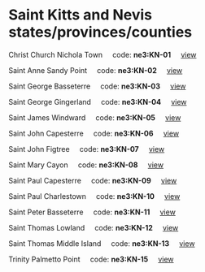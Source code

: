 # Saint Kitts and Nevis states/provinces/counties
Christ Church Nichola Town&nbsp;&nbsp;&nbsp;&nbsp;&nbsp;code: **ne3:KN-01**&nbsp;&nbsp;&nbsp;&nbsp;&nbsp;[view](../../export/geojson/medium/ne3/kn/01.geojson)&nbsp;&nbsp;&nbsp;&nbsp;&nbsp;


Saint Anne Sandy Point&nbsp;&nbsp;&nbsp;&nbsp;&nbsp;code: **ne3:KN-02**&nbsp;&nbsp;&nbsp;&nbsp;&nbsp;[view](../../export/geojson/medium/ne3/kn/02.geojson)&nbsp;&nbsp;&nbsp;&nbsp;&nbsp;


Saint George Basseterre&nbsp;&nbsp;&nbsp;&nbsp;&nbsp;code: **ne3:KN-03**&nbsp;&nbsp;&nbsp;&nbsp;&nbsp;[view](../../export/geojson/medium/ne3/kn/03.geojson)&nbsp;&nbsp;&nbsp;&nbsp;&nbsp;


Saint George Gingerland&nbsp;&nbsp;&nbsp;&nbsp;&nbsp;code: **ne3:KN-04**&nbsp;&nbsp;&nbsp;&nbsp;&nbsp;[view](../../export/geojson/medium/ne3/kn/04.geojson)&nbsp;&nbsp;&nbsp;&nbsp;&nbsp;


Saint James Windward&nbsp;&nbsp;&nbsp;&nbsp;&nbsp;code: **ne3:KN-05**&nbsp;&nbsp;&nbsp;&nbsp;&nbsp;[view](../../export/geojson/medium/ne3/kn/05.geojson)&nbsp;&nbsp;&nbsp;&nbsp;&nbsp;


Saint John Capesterre&nbsp;&nbsp;&nbsp;&nbsp;&nbsp;code: **ne3:KN-06**&nbsp;&nbsp;&nbsp;&nbsp;&nbsp;[view](../../export/geojson/medium/ne3/kn/06.geojson)&nbsp;&nbsp;&nbsp;&nbsp;&nbsp;


Saint John Figtree&nbsp;&nbsp;&nbsp;&nbsp;&nbsp;code: **ne3:KN-07**&nbsp;&nbsp;&nbsp;&nbsp;&nbsp;[view](../../export/geojson/medium/ne3/kn/07.geojson)&nbsp;&nbsp;&nbsp;&nbsp;&nbsp;


Saint Mary Cayon&nbsp;&nbsp;&nbsp;&nbsp;&nbsp;code: **ne3:KN-08**&nbsp;&nbsp;&nbsp;&nbsp;&nbsp;[view](../../export/geojson/medium/ne3/kn/08.geojson)&nbsp;&nbsp;&nbsp;&nbsp;&nbsp;


Saint Paul Capesterre&nbsp;&nbsp;&nbsp;&nbsp;&nbsp;code: **ne3:KN-09**&nbsp;&nbsp;&nbsp;&nbsp;&nbsp;[view](../../export/geojson/medium/ne3/kn/09.geojson)&nbsp;&nbsp;&nbsp;&nbsp;&nbsp;


Saint Paul Charlestown&nbsp;&nbsp;&nbsp;&nbsp;&nbsp;code: **ne3:KN-10**&nbsp;&nbsp;&nbsp;&nbsp;&nbsp;[view](../../export/geojson/medium/ne3/kn/10.geojson)&nbsp;&nbsp;&nbsp;&nbsp;&nbsp;


Saint Peter Basseterre&nbsp;&nbsp;&nbsp;&nbsp;&nbsp;code: **ne3:KN-11**&nbsp;&nbsp;&nbsp;&nbsp;&nbsp;[view](../../export/geojson/medium/ne3/kn/11.geojson)&nbsp;&nbsp;&nbsp;&nbsp;&nbsp;


Saint Thomas Lowland&nbsp;&nbsp;&nbsp;&nbsp;&nbsp;code: **ne3:KN-12**&nbsp;&nbsp;&nbsp;&nbsp;&nbsp;[view](../../export/geojson/medium/ne3/kn/12.geojson)&nbsp;&nbsp;&nbsp;&nbsp;&nbsp;


Saint Thomas Middle Island&nbsp;&nbsp;&nbsp;&nbsp;&nbsp;code: **ne3:KN-13**&nbsp;&nbsp;&nbsp;&nbsp;&nbsp;[view](../../export/geojson/medium/ne3/kn/13.geojson)&nbsp;&nbsp;&nbsp;&nbsp;&nbsp;


Trinity Palmetto Point&nbsp;&nbsp;&nbsp;&nbsp;&nbsp;code: **ne3:KN-15**&nbsp;&nbsp;&nbsp;&nbsp;&nbsp;[view](../../export/geojson/medium/ne3/kn/15.geojson)&nbsp;&nbsp;&nbsp;&nbsp;&nbsp;

